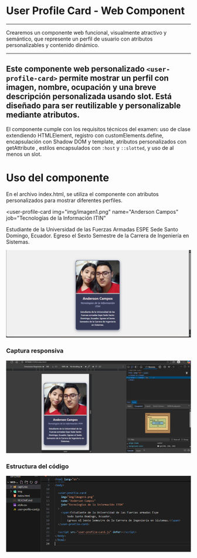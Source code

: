 # User Profile Card - Web Component
---------------------------

Crearemos un componente web funcional, visualmente atractivo y semántico, que represente un perfil de usuario con atributos personalizables y contenido dinámico.

-------------------------
Este componente web personalizado `<user-profile-card>` permite mostrar un perfil con imagen, nombre, ocupación y una breve descripción personalizada usando slot. Está diseñado para ser reutilizable y personalizable mediante atributos.
-------------------------
El componente cumple con los requisitos técnicos del examen: uso de clase extendiendo HTMLElement, registro con customElements.define, encapsulación con Shadow DOM y template, atributos personalizados con getAttribute , estilos encapsulados con `:host` y `::slotted`, y uso de al menos un slot.

# Uso del componente
En el archivo index.html, se utiliza el componente con atributos personalizados para mostrar diferentes perfiles.

<user-profile-card
  img="img/imagen1.png"
  name="Anderson Campos"
  job="Tecnologías de la Información ITIN"
>
  <span>Estudiante de la Universidad de las Fuerzas Armadas ESPE Sede Santo Domingo, Ecuador. Egreso el Sexto Semestre de la Carrera de Ingeniería en Sistemas.</span>
</user-profile-card>

<script src="user-profile-card.js" defer></script>


![Captura de ejecución](capturas/capturaEjecucion.png)

### Captura responsiva

![Captura responsiva](capturas/capturaResponsivo.png)

### Estructura del código

![Estructura del código](capturas/estructuraCodigo.png)
